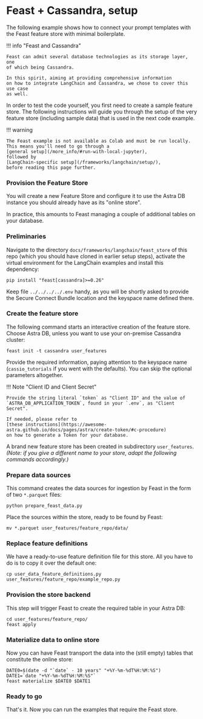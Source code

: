 # Feast + Cassandra, setup

The following example shows how to connect your prompt templates
with the Feast feature store with minimal boilerplate.

!!! info "Feast and Cassandra"

    Feast can admit several database technologies as its storage layer, one
    of which being Cassandra.

    In this spirit, aiming at providing comprehensive information
    on how to integrate LangChain and Cassandra, we chose to cover this use case
    as well.

In order to test the code yourself, you first need to create a sample
feature store. The following instructions will guide you through the
setup of the very feature store (including sample data) that is used
in the next code example.

!!! warning

    The Feast example is not available as Colab and must be run locally.
    This means you'll need to go through a
    [general setup](/more_info/#run-with-local-jupyter),
    followed by
    [LangChain-specific setup](/frameworks/langchain/setup/),
    before reading this page further.

### Provision the Feature Store

You will create a new Feature Store and configure it to use
the Astra DB instance you should already have as its "online store".

In practice, this amounts to Feast managing a couple of additional tables
on your database.

### Preliminaries

Navigate to the directory `docs/frameworks/langchain/feast_store` of this
repo (which you should have cloned in earlier setup steps),
activate the virtual environment for the LangChain examples
and install this dependency:

```
pip install "feast[cassandra]>=0.26"
```

Keep file `../../../../.env` handy, as you will be shortly asked to provide
the Secure Connect Bundle location and the keyspace name defined there.

### Create the feature store

The following command starts an interactive creation
of the feature store. Choose Astra DB, unless you want to
use your on-premise Cassandra cluster:

```
feast init -t cassandra user_features
```

Provide the required information, paying attention to the keyspace name (`cassio_tutorials` if you went with the defaults).
You can skip the optional parameters altogether.

!!! Note "Client ID and Client Secret"

    Provide the string literal `token` as "Client ID" and the value of
    `ASTRA_DB_APPLICATION_TOKEN`, found in your `.env`, as "Client Secret".

    If needed, please refer to
    [these instructions](https://awesome-astra.github.io/docs/pages/astra/create-token/#c-procedure)
    on how to generate a Token for your database.

A brand new feature store has been created in subdirectory `user_features`.
_(Note: if you give a different name to your store,_
_adapt the following commands accordingly.)_

### Prepare data sources

This command creates the data sources for ingestion by Feast
in the form of two `*.parquet` files:

```
python prepare_feast_data.py
```

Place the sources within the store, ready to be found by Feast:

```
mv *.parquet user_features/feature_repo/data/
```

### Replace feature definitions

We have a ready-to-use feature definition file for this store.
All you have to do is to copy it over the default one:

```
cp user_data_feature_definitions.py user_features/feature_repo/example_repo.py
```

### Provision the store backend

This step will trigger Feast to create the required table in your Astra DB:

```
cd user_features/feature_repo/
feast apply
```

### Materialize data to online store

Now you can have Feast transport the data into the (still empty) tables that
constitute the online store:

```
DATE0=$(date -d "`date` - 10 years" "+%Y-%m-%dT%H:%M:%S")
DATE1=`date "+%Y-%m-%dT%H:%M:%S"`
feast materialize $DATE0 $DATE1
```

### Ready to go

That's it. Now you can run the examples that require the Feast store.
